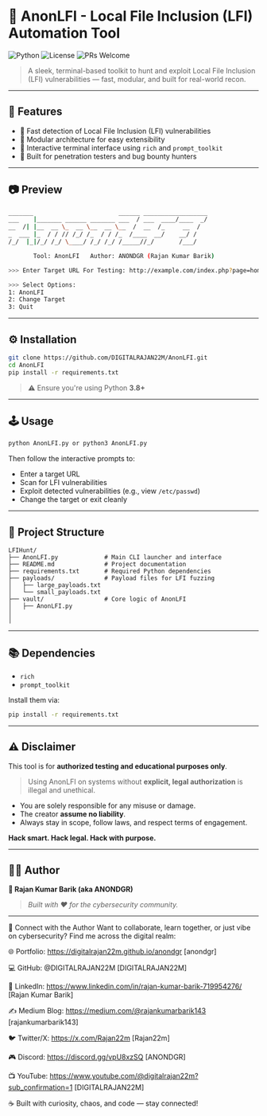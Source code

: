 # 🚀 AnonLFI - Local File Inclusion (LFI) Automation Tool

![Python](https://img.shields.io/badge/Python-3.8+-blue?logo=python)
![License](https://img.shields.io/badge/license-MIT-green)
![PRs Welcome](https://img.shields.io/badge/PRs-welcome-brightgreen.svg?style=flat-square)

> A sleek, terminal-based toolkit to hunt and exploit Local File Inclusion (LFI) vulnerabilities — fast, modular, and built for real-world recon.

---

## 📌 Features

- 🎯 Fast detection of Local File Inclusion (LFI) vulnerabilities
- 🧠 Modular architecture for easy extensibility
- 🎨 Interactive terminal interface using `rich` and `prompt_toolkit`
- 🤖 Built for penetration testers and bug bounty hunters

---

## 📷 Preview

```bash
_______                        ______ __________________
___    |_______ ______ _______ ___  / ___  ____/____  _/
__  /| |__  __ \_  __ \__  __ \__  /  __  /_     __  /  
_  ___ |_  / / // /_/ /_  / / /_  /____  __/    __/ /   
/_/  |_|/_/ /_/ \____/ /_/ /_/ /_____//_/       /___/   

       Tool: AnonLFI   Author: ANONDGR (Rajan Kumar Barik)

>>> Enter Target URL For Testing: http://example.com/index.php?page=home

>>> Select Options:
1: AnonLFI
2: Change Target
3: Quit
```

---

## ⚙️ Installation

```bash
git clone https://github.com/DIGITALRAJAN22M/AnonLFI.git
cd AnonLFI
pip install -r requirements.txt
```

> ⚠️ Ensure you're using Python **3.8+**

---

## 🕹️ Usage

```bash
python AnonLFI.py or python3 AnonLFI.py
```

Then follow the interactive prompts to:

- Enter a target URL
- Scan for LFI vulnerabilities
- Exploit detected vulnerabilities (e.g., view `/etc/passwd`)
- Change the target or exit cleanly

---

## 📁 Project Structure

```
LFIHunt/
├── AnonLFI.py             # Main CLI launcher and interface
├── README.md              # Project documentation
├── requirements.txt       # Required Python dependencies
├── payloads/              # Payload files for LFI fuzzing
│   ├── large_payloads.txt
│   └── small_payloads.txt
├── vault/                 # Core logic of AnonLFI
│   ├── AnonLFI.py
│           
│      
```

---

## 📚 Dependencies

- `rich`
- `prompt_toolkit`

Install them via:

```bash
pip install -r requirements.txt
```

---

## ⚠️ Disclaimer

This tool is for **authorized testing and educational purposes only**.

> Using AnonLFI on systems without **explicit, legal authorization** is illegal and unethical.

- You are solely responsible for any misuse or damage.
- The creator **assume no liability**.
- Always stay in scope, follow laws, and respect terms of engagement.

**Hack smart. Hack legal. Hack with purpose.**

---

## 👨‍💻 Author

**🔐 Rajan Kumar Barik (aka ANONDGR)**  
> *Built with ❤️ for the cybersecurity community.*

---

🔗 Connect with the Author
Want to collaborate, learn together, or just vibe on cybersecurity?
Find me across the digital realm:

🌐 Portfolio: https://digitalrajan22m.github.io/anondgr [anondgr]

💻 GitHub: @DIGITALRAJAN22M [DIGITALRAJAN22M]

🔗 LinkedIn: https://www.linkedin.com/in/rajan-kumar-barik-719954276/ [Rajan Kumar Barik]

✍️ Medium Blog: https://medium.com/@rajankumarbarik143 [rajankumarbarik143]

🐦 Twitter/X: https://x.com/Rajan22m [Rajan22m]

🎮 Discord: https://discord.gg/vpU8xzSQ [ANONDGR]

📺 YouTube: https://www.youtube.com/@digitalrajan22m?sub_confirmation=1  [DIGITALRAJAN22M]

☕ Built with curiosity, chaos, and code — stay connected!


